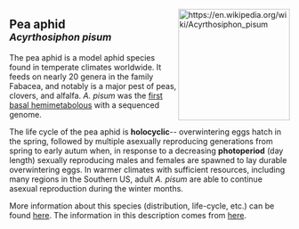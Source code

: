 <img 
title="https://en.wikipedia.org/wiki/Acyrthosiphon_pisum"
src="https://upload.wikimedia.org/wikipedia/commons/2/20/Acyrthosiphon_pisum_%28pea_aphid%29-PLoS.jpg" 
height="200"
class="center"
align="right">

## Pea aphid <br><sup>*Acyrthosiphon pisum*</sup>

The pea aphid is a model aphid species found in temperate climates worldwide. It feeds on nearly 20 genera in the family Fabacea, and notably is a major pest of peas, clovers, and alfalfa. _A. pisum_ was the [first basal hemimetabolous](https://www.uniprot.org/proteomes/UP000007819) with a sequenced genome.

The life cycle of the pea aphid is **holocyclic**-- overwintering eggs hatch in the spring, followed by multiple asexually reproducing generations from spring to early autum when, in response to a decreasing **photoperiod** (day length) sexually reproducing males and females are spawned to lay durable overwintering eggs. In warmer climates with sufficient resources, including many regions in the Southern US, adult _A. pisum_ are able to continue asexual reproduction during the winter months.

More information about this species (distribution, life-cycle, etc.) can be found [here](https://influentialpoints.com/Gallery/Acyrthosiphon_pisum_Pea_aphid.htm). The information in this description comes from [here](https://influentialpoints.com/Gallery/Acyrthosiphon_pisum_Pea_aphid.htm).

<!--stackedit_data:
eyJoaXN0b3J5IjpbMTkwMjY2NDkxMiwxNTk5NDQxOTQ5LDE1MD
AyNjEzMzMsLTMyMDkyNTU0XX0=
-->